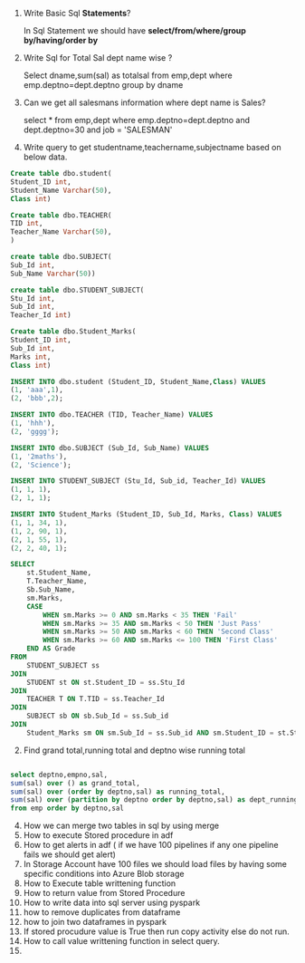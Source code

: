 1. Write Basic Sql **Statements**?

	In Sql Statement we should have **select/from/where/group by/having/order by**
1. Write Sql for Total Sal dept name wise ?

	Select dname,sum(sal) as totalsal
	from emp,dept
	where emp.deptno=dept.deptno
	group by dname
1. Can we get all salesmans information where dept name is Sales?

	select * from emp,dept where emp.deptno=dept.deptno and dept.deptno=30 and job = 'SALESMAN'
1. Write query to get studentname,teachername,subjectname based on below data.

```sql
Create table dbo.student(
Student_ID int,
Student_Name Varchar(50),
Class int)

Create table dbo.TEACHER(
TID int,
Teacher_Name Varchar(50),
)

create table dbo.SUBJECT(
Sub_Id int,
Sub_Name Varchar(50))

create table dbo.STUDENT_SUBJECT(
Stu_Id int,
Sub_Id int,
Teacher_Id int)

Create table dbo.Student_Marks(
Student_ID int,
Sub_Id int,
Marks int,
Class int)

INSERT INTO dbo.student (Student_ID, Student_Name,Class) VALUES
(1, 'aaa',1),
(2, 'bbb',2);

INSERT INTO dbo.TEACHER (TID, Teacher_Name) VALUES
(1, 'hhh'),
(2, 'gggg');

INSERT INTO dbo.SUBJECT (Sub_Id, Sub_Name) VALUES
(1, '2maths'),
(2, 'Science');

INSERT INTO STUDENT_SUBJECT (Stu_Id, Sub_id, Teacher_Id) VALUES
(1, 1, 1),
(2, 1, 1);

INSERT INTO Student_Marks (Student_ID, Sub_Id, Marks, Class) VALUES
(1, 1, 34, 1),
(1, 2, 90, 1),
(2, 1, 55, 1),
(2, 2, 40, 1);
```
``` sql
SELECT
    st.Student_Name,
    T.Teacher_Name,
    Sb.Sub_Name,
    sm.Marks,
    CASE
        WHEN sm.Marks >= 0 AND sm.Marks < 35 THEN 'Fail'
        WHEN sm.Marks >= 35 AND sm.Marks < 50 THEN 'Just Pass'
        WHEN sm.Marks >= 50 AND sm.Marks < 60 THEN 'Second Class'
        WHEN sm.Marks >= 60 AND sm.Marks <= 100 THEN 'First Class'
    END AS Grade
FROM
    STUDENT_SUBJECT ss
JOIN
    STUDENT st ON st.Student_ID = ss.Stu_Id
JOIN
    TEACHER T ON T.TID = ss.Teacher_Id
JOIN
    SUBJECT sb ON sb.Sub_Id = ss.Sub_id
JOIN
    Student_Marks sm ON sm.Sub_Id = ss.Sub_id AND sm.Student_ID = st.Student_ID;
```



2. Find grand total,running total and deptno wise running total
 ``` sql

select deptno,empno,sal,
sum(sal) over () as grand_total,
sum(sal) over (order by deptno,sal) as running_total,
sum(sal) over (partition by deptno order by deptno,sal) as dept_running_total
from emp order by deptno,sal

   ```
4. How we can merge two tables in sql by using merge
5. How to execute Stored procedure in adf
6. How to get alerts in adf ( if we have 100 pipelines if any one pipeline fails we should get alert)
7. In Storage Account have 100 files we should load files by having some specific conditions into Azure Blob storage
8. How to Execute table writtening function
9. How to return value from Stored Procedure
10. How to write data into sql server using pyspark
11. how to remove duplicates from dataframe
12. how to join two dataframes in pyspark
13. If stored procudure value is True then run copy activity else do not run.
14. How to call value writtening function in select query.
15. 
	
